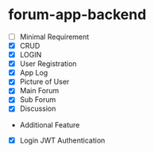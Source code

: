 # forum-app-backend
- [ ] Minimal Requirement
- [x] CRUD 
- [x] LOGIN
- [x] User Registration
- [x] App Log
- [x] Picture of User
- [x] Main Forum
- [x] Sub Forum
- [x] Discussion

- Additional Feature
- [x] Login JWT Authentication  

